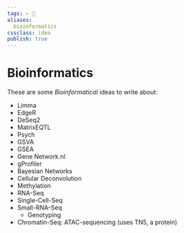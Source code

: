 ```yaml
---
tags: ✍️ 📒
aliases: 
  bioinformatics
cssclass: idea
publish: true
---
```

# Bioinformatics
These are some _Bioinformatical_ ideas to write about:

- Limma
- EdgeR
- DeSeq2
- MatrixEQTL
- Psych
- GSVA
- GSEA
- Gene Network.nl
- gProfiler
- Bayesian Networks
- Cellular Deconvolution
- Methylation
- RNA-Seq
- Single-Cell-Seq
- Small-RNA-Seq
  - Genotyping
- Chromatin-Seq: ATAC-sequencing (uses TN5, a protein)
